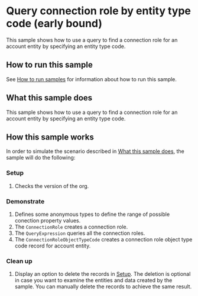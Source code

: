# Query connection role by entity type code (early bound)

This sample shows how to use a query to find a connection role for an account entity by specifying an entity type code.

## How to run this sample

See [How to run samples](../../../How-to-run-samples.md) for information about how to run this sample.

## What this sample does

This sample shows how to use a query to find a connection role for an account entity by specifying an entity type code.

## How this sample works

In order to simulate the scenario described in [What this sample does](#what-this-sample-does), the sample will do the following:

### Setup
1. Checks the version of the org.


### Demonstrate
1. Defines some anonymous types to define the range of possible conection property values.
2. The `ConnectionRole` creates a connection role.
3. The `QueryExpression` queries all the connection roles.
3. The `ConnectionRoleObjectTypeCode` creates a connection role object type code record for account entity. 

### Clean up

1. Display an option to delete the records in [Setup](#setup).
    The deletion is optional in case you want to examine the entities and data created by the sample. You can manually delete the records to achieve the same result.
